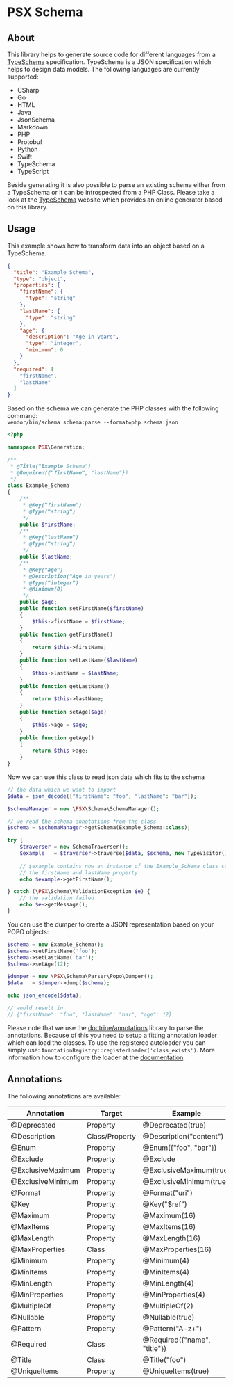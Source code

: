 PSX Schema
===

## About

This library helps to generate source code for different languages from a
[TypeSchema](https://typeschema.org/) specification. TypeSchema is a JSON
specification which helps to design data models. The following languages are
currently supported:

* CSharp
* Go
* HTML
* Java
* JsonSchema
* Markdown
* PHP
* Protobuf
* Python
* Swift
* TypeSchema
* TypeScript

Beside generating it is also possible to parse an existing schema either from
a TypeSchema or it can be introspected from a PHP Class. Please take a look at
the [TypeSchema](https://typeschema.org/) website which provides an online
generator based on this library.

## Usage

This example shows how to transform data into an object based on a TypeSchema.

```json
{
  "title": "Example Schema",
  "type": "object",
  "properties": {
    "firstName": {
      "type": "string"
    },
    "lastName": {
      "type": "string"
    },
    "age": {
      "description": "Age in years",
      "type": "integer",
      "minimum": 0
    }
  },
  "required": [
    "firstName",
    "lastName"
  ]
}
```

Based on the schema we can generate the PHP classes with the following command:   
`vendor/bin/schema schema:parse --format=php schema.json`

```php
<?php

namespace PSX\Generation;

/**
 * @Title("Example Schema")
 * @Required({"firstName", "lastName"})
 */
class Example_Schema
{
    /**
     * @Key("firstName")
     * @Type("string")
     */
    public $firstName;
    /**
     * @Key("lastName")
     * @Type("string")
     */
    public $lastName;
    /**
     * @Key("age")
     * @Description("Age in years")
     * @Type("integer")
     * @Minimum(0)
     */
    public $age;
    public function setFirstName($firstName)
    {
        $this->firstName = $firstName;
    }
    public function getFirstName()
    {
        return $this->firstName;
    }
    public function setLastName($lastName)
    {
        $this->lastName = $lastName;
    }
    public function getLastName()
    {
        return $this->lastName;
    }
    public function setAge($age)
    {
        $this->age = $age;
    }
    public function getAge()
    {
        return $this->age;
    }
}
```

Now we can use this class to read json data which fits to the schema

```php
// the data which we want to import
$data = json_decode({"firstName": "foo", "lastName": "bar"});

$schemaManager = new \PSX\Schema\SchemaManager();

// we read the schema annotations from the class
$schema = $schemaManager->getSchema(Example_Schema::class);

try {
    $traverser = new SchemaTraverser();
    $example   = $traverser->traverse($data, $schema, new TypeVisitor());
    
    // $example contains now an instance of the Example_Schema class containing 
    // the firstName and lastName property
    echo $example->getFirstName();

} catch (\PSX\Schema\ValidationException $e) {
    // the validation failed
    echo $e->getMessage();
}

```

You can use the dumper to create a JSON representation based on your POPO 
objects:

```php
$schema = new Example_Schema();
$schema->setFirstName('foo');
$schema->setLastName('bar');
$schema->setAge(12);

$dumper = new \PSX\Schema\Parser\Popo\Dumper();
$data   = $dumper->dump($schema);

echo json_encode($data);

// would result in
// {"firstName": "foo", "lastName": "bar", "age": 12}

```

Please note that we use the [doctrine/annotations](https://github.com/doctrine/annotations)
library to parse the annotations. Because of this you need to setup a fitting
annotation loader which can load the classes. To use the registered autoloader
you can simply use: `AnnotationRegistry::registerLoader('class_exists')`. More
information how to configure the loader at the
[documentation](https://www.doctrine-project.org/projects/doctrine-annotations/en/1.6/annotations.html#registering-annotations).

## Annotations

The following annotations are available:

| Annotation            | Target         | Example                                           |
|-----------------------|----------------|---------------------------------------------------|
| @Deprecated           | Property       | @Deprecated(true)                            |
| @Description          | Class/Property | @Description("content")                           |
| @Enum                 | Property       | @Enum({"foo", "bar"})                             |
| @Exclude              | Property       | @Exclude                                          |
| @ExclusiveMaximum     | Property       | @ExclusiveMaximum(true)                           |
| @ExclusiveMinimum     | Property       | @ExclusiveMinimum(true)                           |
| @Format               | Property       | @Format("uri")                                    |
| @Key                  | Property       | @Key("$ref")                                      |
| @Maximum              | Property       | @Maximum(16)                                      |
| @MaxItems             | Property       | @MaxItems(16)                                     |
| @MaxLength            | Property       | @MaxLength(16)                                    |
| @MaxProperties        | Class          | @MaxProperties(16)                                |
| @Minimum              | Property       | @Minimum(4)                                       |
| @MinItems             | Property       | @MinItems(4)                                      |
| @MinLength            | Property       | @MinLength(4)                                     |
| @MinProperties        | Property       | @MinProperties(4)                                 |
| @MultipleOf           | Property       | @MultipleOf(2)                                    |
| @Nullable             | Property       | @Nullable(true)                                    |
| @Pattern              | Property       | @Pattern("A-z+")                                  |
| @Required             | Class          | @Required({"name", "title"})                      |
| @Title                | Class          | @Title("foo")                                     |
| @UniqueItems          | Property       | @UniqueItems(true)                                |
